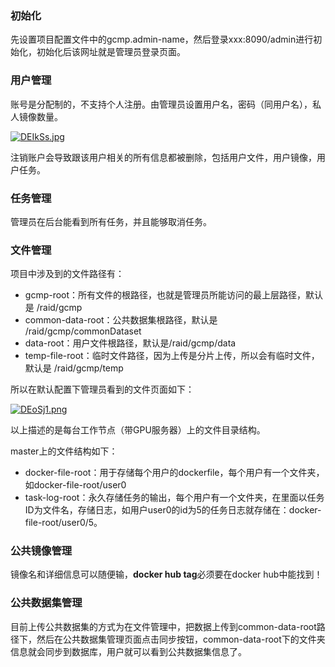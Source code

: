 ### 初始化

先设置项目配置文件中的gcmp.admin-name，然后登录xxx:8090/admin进行初始化，初始化后该网址就是管理员登录页面。

### 用户管理

账号是分配制的，不支持个人注册。由管理员设置用户名，密码（同用户名），私人镜像数量。

[![DEIkSs.jpg](https://s3.ax1x.com/2020/11/17/DEIkSs.jpg)](https://imgchr.com/i/DEIkSs)

注销账户会导致跟该用户相关的所有信息都被删除，包括用户文件，用户镜像，用户任务。



### 任务管理

管理员在后台能看到所有任务，并且能够取消任务。



### 文件管理

项目中涉及到的文件路径有：

- gcmp-root：所有文件的根路径，也就是管理员所能访问的最上层路径，默认是 /raid/gcmp
- common-data-root：公共数据集根路径，默认是 /raid/gcmp/commonDataset
- data-root：用户文件根路径，默认是/raid/gcmp/data
- temp-file-root：临时文件路径，因为上传是分片上传，所以会有临时文件，默认是 /raid/gcmp/temp

所以在默认配置下管理员看到的文件页面如下：

[![DEoSj1.png](https://s3.ax1x.com/2020/11/17/DEoSj1.png)](https://imgchr.com/i/DEoSj1)

以上描述的是每台工作节点（带GPU服务器）上的文件目录结构。

master上的文件结构如下：

- docker-file-root：用于存储每个用户的dockerfile，每个用户有一个文件夹，如docker-file-root/user0
- task-log-root：永久存储任务的输出，每个用户有一个文件夹，在里面以任务ID为文件名，存储日志，如用户user0的id为5的任务日志就存储在：docker-file-root/user0/5。

### 公共镜像管理

镜像名和详细信息可以随便输，**docker hub tag**必须要在docker hub中能找到！



### 公共数据集管理

目前上传公共数据集的方式为在文件管理中，把数据上传到common-data-root路径下，然后在公共数据集管理页面点击同步按钮，common-data-root下的文件夹信息就会同步到数据库，用户就可以看到公共数据集信息了。